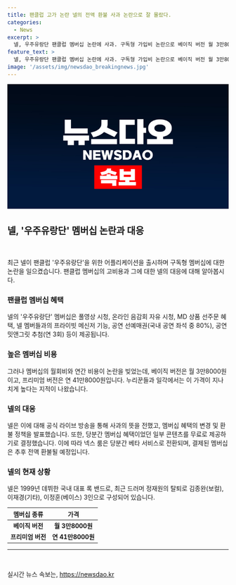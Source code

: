 ```yaml
---
title: 팬클럽 고가 논란 넬의 전액 환불 사과 논란으로 잘 몰랐다.
categories:
  - News
excerpt: >
  넬, 우주유랑단 팬클럽 멤버십 논란에 사과. 구독형 가입비 논란으로 베이직 버전 월 3만8000원, 프리미엄 버전 연 41만8000원 비판 수위. 멤버들은 가격 낮게 책정하면 프리미엄 거래 못 잡을 것이라고 밝히며 사과. 넥스 룸 베타 서비스로 전환, 멤버십 전액 환불 예정 및 일부 콘텐츠 무료 진행으로 대책 마련. 이에 누리꾼들은 반응을 보였고, 넬은 드러머 탈퇴 이후 김종완, 이재경, 이정훈 3인으로 구성된 록 밴드다. (총 148자)
feature_text: >
  넬, 우주유랑단 팬클럽 멤버십 논란에 사과. 구독형 가입비 논란으로 베이직 버전 월 3만8000원, 프리미엄 버전 연 41만8000원 비판 수위. 멤버들은 가격 낮게 책정하면 프리미엄 거래 못 잡을 것이라고 밝히며 사과. 넥스 룸 베타 서비스로 전환, 멤버십 전액 환불 예정 및 일부 콘텐츠 무료 진행으로 대책 마련. 이에 누리꾼들은 반응을 보였고, 넬은 드러머 탈퇴 이후 김종완, 이재경, 이정훈 3인으로 구성된 록 밴드다. (총 148자)
image: '/assets/img/newsdao_breakingnews.jpg'
---
```


<p><img src="/assets/img/newsdao_breakingnews.jpg" alt="pcversion 속보" /></p>

<h2 data-ke-size="size26">넬, '우주유랑단' 멤버십 논란과 대응</h2>

<p data-ke-size="size16">&nbsp;</p>

<p data-ke-size="size16">최근 넬이 팬클럽 '우주유랑단'을 위한 어플리케이션을 출시하며 구독형 멤버십에 대한 논란을 일으켰습니다. 팬클럽 멤버십의 고비용과 그에 대한 넬의 대응에 대해 알아봅시다.</p>

<h3><b>팬클럽 멤버십 혜택</b></h3>

<p data-ke-size="size16">넬의 '우주유랑단' 멤버십은 풀영상 시청, 온라인 음감회 자유 시청, MD 상품 선주문 혜택, 넬 멤버들과의 프라이빗 메신저 기능, 공연 선예매권(국내 공연 좌석 중 80%), 공연 밋앤그릿 추첨(연 3회) 등이 제공됩니다.</p>

<h3><b>높은 멤버십 비용</b></h3>

<p data-ke-size="size16">그러나 멤버십의 월회비와 연간 비용이 논란을 빚었는데, 베이직 버전은 월 3만8000원이고, 프리미엄 버전은 연 41만8000원입니다. 누리꾼들과 일각에서는 이 가격이 지나치게 높다는 지적이 나왔습니다.</p>

<h3><b>넬의 대응</b></h3>

<p data-ke-size="size16">넬은 이에 대해 공식 라이브 방송을 통해 사과의 뜻을 전했고, 멤버십 혜택의 변경 및 환불 정책을 발표했습니다. 또한, 당분간 멤버십 혜택이었던 일부 콘텐츠를 무료로 제공하기로 결정했습니다. 이에 따라 넥스 룸은 당분간 베타 서비스로 전환되며, 결제된 멤버십은 추후 전액 환불될 예정입니다.</p>

<h3><b>넬의 현재 상황</b></h3>

<p data-ke-size="size16">넬은 1999년 데뷔한 국내 대표 록 밴드로, 최근 드러머 정재원의 탈퇴로 김종완(보컬), 이재경(기타), 이정훈(베이스) 3인으로 구성되어 있습니다.</p>

<table>
    <thead>
        <tr>
            <th style="text-align: center;">멤버십 종류</th>
            <th style="text-align: center;">가격</th>
        </tr>
    </thead>
    <tbody>
        <tr>
            <td style="text-align: center;"><b>베이직 버전</b></td>
            <td style="text-align: center;"><b>월 3만8000원</b></td>
        </tr>
        <tr>
            <td style="text-align: center;"><b>프리미엄 버전</b></td>
            <td style="text-align: center;"><b>연 41만8000원</b></td>
        </tr>
    </tbody>
</table>

<hr>

<p data-ke-size="size16">&nbsp;</p>
실시간 뉴스 속보는, <a href="https://newsdao.kr" rel="dofollow">https://newsdao.kr</a>


